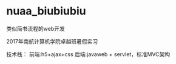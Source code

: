 # nuaa_biubiubiu
类似简书流程的web开发

2017年南航计算机学院卓越班暑假实习

技术栈：
前端:h5+ajax+css
后端:javaweb + servlet，标准MVC架构
